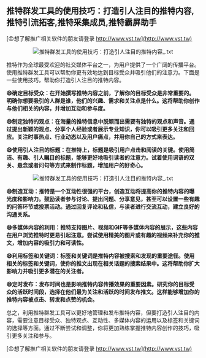 ## **推特群发工具的使用技巧：打造引人注目的推特内容,推特引流拓客,推特采集成员,推特霸屏助手**

[😍想了解推广相关软件的朋友请登录 http://www.vst.tw](http://www.vst.tw)

 <center><img src="https://vst.tw/MP4/tuiguang/png/7.png" alt="推特群发工具的使用技巧：打造引人注目的推特内容_.txt"></center>

推特作为全球最受欢迎的社交媒体平台之一，为用户提供了一个广阔的传播平台。使用推特群发工具可以帮助你更有效地达到目标受众并吸引他们的注意力。下面是一些使用技巧，帮助你打造引人注目的推特内容。

**😄确定目标受众：在开始撰写推特内容之前，了解你的目标受众是非常重要的。明确你想要吸引的人群是谁，他们的兴趣、需求和关注点是什么。这将帮助你创作与他们相关的内容，并增加互动和参与度。**

**😄制定独特的观点：在海量的推特信息中脱颖而出需要有独特的观点和声音。通过提出新颖的观点、分享个人经验或者展示专业知识，你可以吸引更多关注和回应。关注时事热点、行业动态以及用户痛点，并用你自己的方式来表达。**

**😄使用引人注目的标题：在推特上，标题是吸引用户点击和阅读的关键。使用简洁、有趣、引人瞩目的标题，能够更好地吸引读者的注意力。试着使用词语的双关、悬念或者问句等方式来制作标题，增加用户的好奇心。**

 <center><img src="https://vst.tw/MP4/tuiguang/png/6.png" alt="推特群发工具的使用技巧：打造引人注目的推特内容_.txt"></center>

**😄制造互动：推特是一个互动性很强的平台，创造互动将提高你的推特内容的曝光度和影响力。鼓励读者参与讨论、提出问题、分享意见，甚至可以设置一些有趣的问答环节或投票活动。通过回复评论和私信，与读者进行交流互动，建立良好的沟通关系。**

**😄多媒体内容的利用：推特支持图片、视频和GIF等多媒体内容的展示，这些内容在用户浏览推特时更易引起注意。尝试使用精美的图片或有趣的视频来补充你的推文，增加内容的吸引力和可读性。**

**😄利用标签和关键词：标签和关键词是推特内容被搜索和发现的重要途径。使用相关的标签和关键词，使你的推文出现在相关话题的搜索结果中。这将帮助你扩大影响力并吸引更多潜在的关注者。**

**😄定时发布：发布时间也是影响推特内容传播效果的重要因素。研究你的目标受众的活跃时间段，选择在他们最为关注和活跃的时间发布推文。这样能够增加你的推特内容被点击、转发和点赞的机会。**

总之，利用推特群发工具可以更好地管理和发布推特内容，但要打造引人注目的内容，需要注意目标受众、独特观点、互动性、多媒体内容的运用以及标签和关键词的选择等方面。通过不断尝试和调整，你将更加熟练掌握推特内容创作的技巧，吸引更多关注和参与。

[😍想了解推广相关软件的朋友请登录 http://www.vst.tw](http://www.vst.tw)



